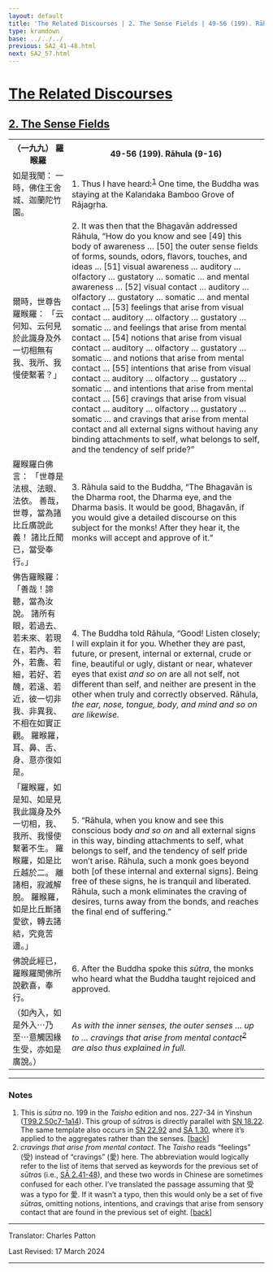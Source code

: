 ```yaml
---
layout: default
title: 'The Related Discourses | 2. The Sense Fields | 49-56 (199). Rāhula (9-16)'
type: kramdown
base: ../../../
previous: SA2_41-48.html
next: SA2_57.html
---
```


<h1><a href='../index.html'>The Related Discourses</a></h1>
<h2><a href='index.html'>2. The Sense Fields</a></h2>

<table class="trans">
  <th class='ch'>（一九九） 羅睺羅</th>
  <th class='en'>49-56 (199). Rāhula (9-16)</th>
  <tr>
    <td class="ch" title='t99.2.50c27'>如是我聞： 一時，佛住王舍城、迦蘭陀竹園。</td>
    <td id='p1'>1. Thus I have heard:<sup id="ref1"><a href="#n1">1</a></sup> One time, the Buddha was staying at the Kalandaka Bamboo Grove of Rājagṛha.</td>
  </tr>
  <tr>
    <td class="ch" title='t99.2.50c28'>爾時，世尊告羅睺羅： 「云何知、云何見於此識身及外一切相無有我、我所、我慢使繫著？」</td>
    <td id='p2'>2. It was then that the Bhagavān addressed Rāhula, “How do you know and see [49] this body of awareness … [50] the outer sense fields of forms, sounds, odors, flavors, touches, and ideas … [51] visual awareness … auditory … olfactory … gustatory … somatic … and mental awareness … [52] visual contact … auditory … olfactory … gustatory … somatic … and mental contact … [53] feelings that arise from visual contact … auditory … olfactory … gustatory … somatic … and feelings that arise from mental contact … [54] notions that arise from visual contact … auditory … olfactory … gustatory … somatic … and notions that arise from mental contact … [55] intentions that arise from visual contact … auditory … olfactory … gustatory … somatic … and intentions that arise from mental contact … [56] cravings that arise from visual contact … auditory … olfactory … gustatory … somatic … and cravings that arise from mental contact and all external signs without having any binding attachments to self, what belongs to self, and the tendency of self pride?”</td>
  </tr>
  <tr>
    <td class="ch" title='t99.2.51a1'>羅睺羅白佛言： 「世尊是法根、法眼、法依。 善哉，世尊，當為諸比丘廣說此義！ 諸比丘聞已，當受奉行。」</td>
    <td id='p3'>3. Rāhula said to the Buddha, “The Bhagavān is the Dharma root, the Dharma eye, and the Dharma basis. It would be good, Bhagavān, if you would give a detailed discourse on this subject for the monks! After they hear it, the monks will accept and approve of it.”</td>
  </tr>
  <tr>
    <td class="ch" title='t99.2.51a3'>佛告羅睺羅： 「善哉！諦聽，當為汝說。 諸所有眼，若過去、若未來、若現在，若內、若外，若麁、若細，若好、若醜，若遠、若近，彼一切非我、非異我、不相在如實正觀。 羅睺羅，耳、鼻、舌、身、意亦復如是。</td>
    <td id='p4'>4. The Buddha told Rāhula, “Good! Listen closely; I will explain it for you. Whether they are past, future, or present, internal or external, crude or fine, beautiful or ugly, distant or near, whatever eyes that exist <em>and so on</em> are all not self, not different than self, and neither are present in the other when truly and correctly observed. Rāhula, <em>the ear, nose, tongue, body, and mind and so on are likewise</em>.</td>
  </tr>
  <tr>
    <td class="ch" title='t99.2.51a7'>「羅睺羅，如是知、如是見我此識身及外一切相，我、我所、我慢使繫著不生。 羅睺羅，如是比丘越於二。 離諸相，寂滅解脫。 羅睺羅，如是比丘斷諸愛欲，轉去諸結，究竟苦邊。」</td>
    <td id='p5'>5. “Rāhula, when you know and see this conscious body <em>and so on</em> and all external signs in this way, binding attachments to self, what belongs to self, and the tendency of self pride won’t arise. Rāhula, such a monk goes beyond both [of these internal and external signs]. Being free of these signs, he is tranquil and liberated. Rāhula, such a monk eliminates the craving of desires, turns away from the bonds, and reaches the final end of suffering.”</td>
  </tr>
  <tr>
    <td class="ch" title='t99.2.51a11'>佛說此經已，羅睺羅聞佛所說歡喜，奉行。</td>
    <td id='p6'>6. After the Buddha spoke this <em>sūtra</em>, the monks who heard what the Buddha taught rejoiced and approved.</td>
  </tr>
  <tr>
    <td class="ch" title='t99.2.51a13'>（如內入，如是外入⋯乃至⋯意觸因緣生受，亦如是廣說。）</td>
    <td><em>As with the inner senses, the outer senses … up to … cravings that arise from mental contact<sup id="ref2"><a href="#n2">2</a></sup> are also thus explained in full.</em></td>
  </tr>
</table>

<hr/>

<h3 id="notes">Notes</h3>

<ol>
<li id="n1">This is <em>sūtra</em> no. 199 in the <cite>Taisho</cite> edition and nos. 227-34 in Yinshun (<a href="https://cbetaonline.dila.edu.tw/zh/T02n0099_p0050c27" target="_blank">T99.2.50c7-1a14</a>). This group of <em>sūtra</em>s is directly parallel with <a href="https://suttacentral.net/sn18.22" target="_blank">SN 18.22</a>. The same template also occurs in <a href="https://suttacentral.net/sn22.92" target="_blank">SN 22.92</a> and <a href="../01/SA1_30.html" target="_blank">SĀ 1.30</a>, where it’s applied to the aggregates rather than the senses. [<a href="#ref1">back</a>]</li>
<li id="n2"><em>cravings that arise from mental contact</em>. The <cite>Taisho</cite> reads “feelings” (受) instead of “cravings” (愛) here. The abbreviation would logically refer to the list of items that served as keywords for the previous set of <em>sūtra</em>s (i.e., <a href="../02/SA2_41-48.html" target="_blank">SĀ 2.41-48</a>), and these two words in Chinese are sometimes confused for each other. I’ve translated the passage assuming that 受 was a typo for 愛. If it wasn’t a typo, then this would only be a set of five <em>sūtra</em>s, omitting notions, intentions, and cravings that arise from sensory contact that are found in the previous set of eight. [<a href="#ref2">back</a>]</li>
</ol>
<hr/>

<p class="translator">Translator: Charles Patton</p>
<p class='revised'>Last Revised: 17 March 2024</p>

<hr/>